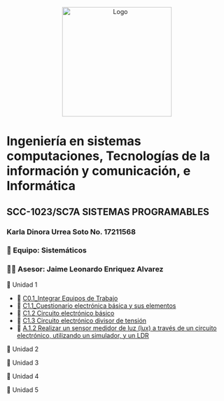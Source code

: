 
<p align="center">
    <img alt="Logo" src="https://www.tijuana.tecnm.mx/wp-content/themes/tecnm/images/logo_TECT.png" width=250 height=250>
</p>

# Ingeniería en sistemas computaciones, Tecnologías de la información y comunicación, e Informática

## SCC-1023/SC7A SISTEMAS PROGRAMABLES
### Karla Dinora Urrea Soto No. 17211568

### :school_satchel: Equipo: Sistemáticos
### 👨‍🏫 Asesor: Jaime Leonardo Enriquez Alvarez

:book: Unidad 1

- :page_with_curl: [C0.1_Integrar Equipos de Trabajo](Trabajos/C0.1_Integrar-equipos-de-trabajo_KarlaUrrea.md)
- :page_with_curl: [C1.1_Cuestionario electrónica básica y sus elementos](Trabajos/C1.1_ElectronicaBasica_y_elementos_KarlaUrrea.md)
- :page_with_curl: [C1.2 Circuito electrónico básico](Trabajos/C1.2_Circuito_electronico_basico_KarlaUrrea.md)
- :page_with_curl: [C1.3 Circuito electrónico divisor de tensión](Trabajos/C1.3_Circuito_electronico_divisor_de_voltaje_KarlaUrrea.md)
- :page_with_curl: [A.1.2 Realizar un sensor medidor de luz (lux) a través de un circuito electrónico, utilizando un simulador, y un LDR](https://github.com/Karldin11/SistemasProgramables/blob/main/Trabajos/A1.2_KarlaUrrea_Sistematicos.md)




:book: Unidad 2


:book: Unidad 3


:book: Unidad 4


:book: Unidad 5
